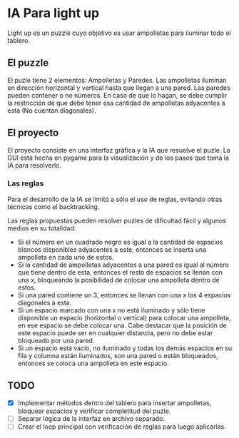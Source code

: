 # IA Para light up

Light up es un puzzle cuyo objetivo es usar ampolletas para iluminar todo el tablero.

## El puzzle

El puzle tiene 2 elementos: Ampolletas y Paredes.
Las ampolletas iluminan en dirección horizontal y vertical hasta que llegan a una pared.
Las paredes pueden contener o no números. En caso de que lo hagan, se debe cumplir la restricción de que debe tener esa cantidad de ampolletas adyacentes a esta (No cuentan diagonales).

## El proyecto

El proyecto consiste en una interfaz gráfica y la IA que resuelve el puzle.
La GUI está hecha en pygame para la visualización y de los pasos que toma la IA para resolverlo.

### Las reglas

Para el desarrollo de la IA se limitó a sólo el uso de reglas, evitando otras técnicas como el backtracking. 

Las reglas propuestas pueden resolver puzles de dificultad fácil y algunos medios en su totalidad:

- Si el número en un cuadrado negro es igual a la cantidad de espacios blancos disponibles adyacentes a este, entonces se inserta una ampolleta en cada uno de estos.
- Si la cantidad de ampolletas adyacentes a una pared es igual al número que tiene dentro de esta, entonces el resto de espacios se llenan con una x, bloqueando la posibilidad de colocar una ampolleta dentro de estos.
- Si una pared contiene un 3, entonces se llenan con una x los 4 espacios diagonales a esta.
- Si un espacio marcado con una x no está iluminado y sólo tiene disponible un espacio (horizontal o vertical) para colocar una ampolleta, en ese espacio se debe colocar una. Cabe destacar que la posición de este espacio puede ser en cualquier distancia, pero no debe estar bloqueado por una pared.
- Si un espacio está vacío, no iluminado y todas los demás espacios en su fila y columna están iluminados, son una pared o están bloqueados, entonces se coloca una ampolleta en este espacio.

## TODO

- [x] Implementar métodos dentro del tablero para insertar ampolletas, bloquear espacios y verificar completitud del puzle.
- [ ] Separar lógica de la interfaz en archivo separado.
- [ ] Crear el loop principal con verificación de reglas para luego aplicarlas.

